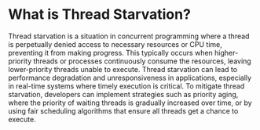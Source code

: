 # What is Thread Starvation?
Thread starvation is a situation in concurrent programming where a thread is perpetually denied access to necessary resources or CPU time, preventing it from making progress. This typically occurs when higher-priority threads or processes continuously consume the resources, leaving lower-priority threads unable to execute. Thread starvation can lead to performance degradation and unresponsiveness in applications, especially in real-time systems where timely execution is critical. To mitigate thread starvation, developers can implement strategies such as priority aging, where the priority of waiting threads is gradually increased over time, or by using fair scheduling algorithms that ensure all threads get a chance to execute.
